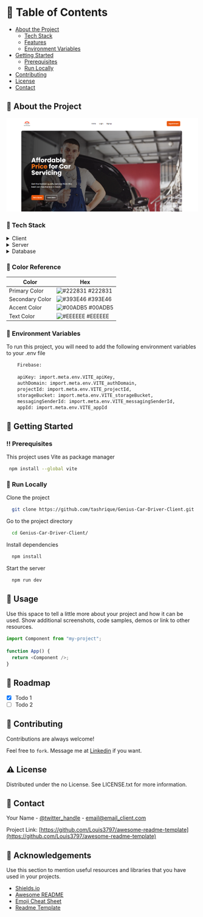 <!-- Table of Contents -->

# :notebook_with_decorative_cover: Table of Contents

- [About the Project](#star2-about-the-project)
  - [Tech Stack](#space_invader-tech-stack)
  - [Features](#dart-features)
  - [Environment Variables](#key-environment-variables)
- [Getting Started](#toolbox-getting-started)
  - [Prerequisites](#bangbang-prerequisites)
  - [Run Locally](#running-run-locally)
- [Contributing](#wave-contributing)
- [License](#warning-license)
- [Contact](#handshake-contact)

<!-- About the Project -->

## :star2: About the Project

![alt text](image.png)

<!-- TechStack -->

### :space_invader: Tech Stack

<details>
  <summary>Client</summary>
  <ul>
    <li>Javascript</li>
    <li>React.js</li>
    <li>React Router</li>
    <li>TailwindCSS</li>
    <li>Firebase</li>
  </ul>
</details>

<details>
  <summary>Server</summary>
  <ul>
    <li>Javascript</li>
    <li>Express.js</li>
    <li>Node.js</li>
    <li>JWT</li>
    <li>Cors</li>
    <li>Dotenv</li>
  </ul>
</details>

<details>
<summary>Database</summary>
  <ul>
    <li>MongoDB</li>
  </ul>
</details>
<!-- 
<details>
<summary>DevOps</summary>
  <ul>
    <li><a href="https://www.docker.com/">Docker</a></li>
    <li><a href="https://www.jenkins.io/">Jenkins</a></li>
    <li><a href="https://circleci.com/">CircleCLI</a></li>
  </ul>
</details> -->

<!-- Features -->
<!--
### :dart: Features

- Feature 1
- Feature 2
- Feature 3

<!-- Color Reference -->

### :art: Color Reference

| Color           | Hex                                                              |
| --------------- | ---------------------------------------------------------------- |
| Primary Color   | ![#222831](https://via.placeholder.com/10/222831?text=+) #222831 |
| Secondary Color | ![#393E46](https://via.placeholder.com/10/393E46?text=+) #393E46 |
| Accent Color    | ![#00ADB5](https://via.placeholder.com/10/00ADB5?text=+) #00ADB5 |
| Text Color      | ![#EEEEEE](https://via.placeholder.com/10/EEEEEE?text=+) #EEEEEE |

<!-- Env Variables -->

### :key: Environment Variables

To run this project, you will need to add the following environment variables to your .env file

```
    Firebase:

    apiKey: import.meta.env.VITE_apiKey,
    authDomain: import.meta.env.VITE_authDomain,
    projectId: import.meta.env.VITE_projectId,
    storageBucket: import.meta.env.VITE_storageBucket,
    messagingSenderId: import.meta.env.VITE_messagingSenderId,
    appId: import.meta.env.VITE_appId
```

<!-- Getting Started -->

## :toolbox: Getting Started

<!-- Prerequisites -->

### :bangbang: Prerequisites

This project uses Vite as package manager

```bash
 npm install --global vite
```

<!-- Installation -->

### :running: Run Locally

Clone the project

```bash
  git clone https://github.com/tashrique/Genius-Car-Driver-Client.git
```

Go to the project directory

```bash
  cd Genius-Car-Driver-Client/
```

Install dependencies

```bash
  npm install
```

Start the server

```bash
  npm run dev
```

<!-- Usage -->

## :eyes: Usage

Use this space to tell a little more about your project and how it can be used. Show additional screenshots, code samples, demos or link to other resources.

```javascript
import Component from "my-project";

function App() {
  return <Component />;
}
```

<!-- Roadmap -->

## :compass: Roadmap

- [x] Todo 1
- [ ] Todo 2

<!-- Contributing -->

## :wave: Contributing

Contributions are always welcome!

Feel free to `fork`. Message me at [Linkedin](https://linkedin.com/in/tashrique-ahmed) if you want.

<!-- License -->

## :warning: License

Distributed under the no License. See LICENSE.txt for more information.

<!-- Contact -->

## :handshake: Contact

Your Name - [@twitter_handle](https://twitter.com/twitter_handle) - email@email_client.com

Project Link: [https://github.com/Louis3797/awesome-readme-template](https://github.com/Louis3797/awesome-readme-template)

<!-- Acknowledgments -->

## :gem: Acknowledgements

Use this section to mention useful resources and libraries that you have used in your projects.

- [Shields.io](https://shields.io/)
- [Awesome README](https://github.com/matiassingers/awesome-readme)
- [Emoji Cheat Sheet](https://github.com/ikatyang/emoji-cheat-sheet/blob/master/README.md#travel--places)
- [Readme Template](https://github.com/othneildrew/Best-README-Template)
